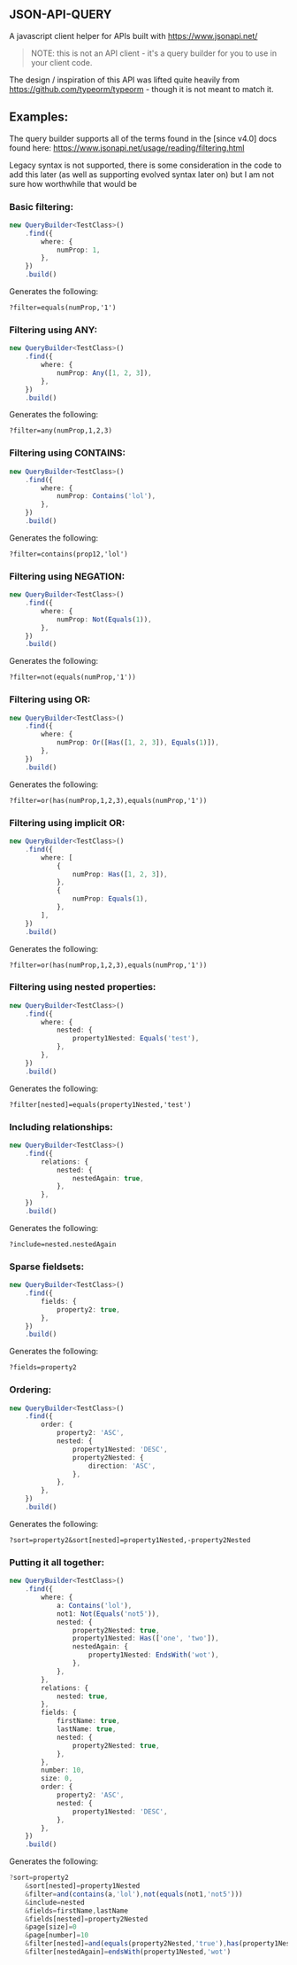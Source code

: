 ## JSON-API-QUERY

A javascript client helper for APIs built with https://www.jsonapi.net/

> NOTE: this is not an API client - it's a query builder for you to use in your client code.

The design / inspiration of this API was lifted quite heavily from https://github.com/typeorm/typeorm - though it is not meant to match it.

## Examples:

The query builder supports all of the terms found in the [since v4.0] docs found here: https://www.jsonapi.net/usage/reading/filtering.html

Legacy syntax is not supported, there is some consideration in the code to add this later (as well as supporting evolved syntax later on) but I am not sure how worthwhile that would be

### Basic filtering:

```typescript
new QueryBuilder<TestClass>()
    .find({
        where: {
            numProp: 1,
        },
    })
    .build()
```

Generates the following:

`?filter=equals(numProp,'1')`

### Filtering using ANY:

```typescript
new QueryBuilder<TestClass>()
    .find({
        where: {
            numProp: Any([1, 2, 3]),
        },
    })
    .build()
```

Generates the following:

`?filter=any(numProp,1,2,3)`

### Filtering using CONTAINS:

```typescript
new QueryBuilder<TestClass>()
    .find({
        where: {
            numProp: Contains('lol'),
        },
    })
    .build()
```

Generates the following:

`?filter=contains(prop12,'lol')`

### Filtering using NEGATION:

```typescript
new QueryBuilder<TestClass>()
    .find({
        where: {
            numProp: Not(Equals(1)),
        },
    })
    .build()
```

Generates the following:

`?filter=not(equals(numProp,'1'))`

### Filtering using OR:

```typescript
new QueryBuilder<TestClass>()
    .find({
        where: {
            numProp: Or([Has([1, 2, 3]), Equals(1)]),
        },
    })
    .build()
```

Generates the following:

`?filter=or(has(numProp,1,2,3),equals(numProp,'1'))`

### Filtering using implicit OR:

```typescript
new QueryBuilder<TestClass>()
    .find({
        where: [
            {
                numProp: Has([1, 2, 3]),
            },
            {
                numProp: Equals(1),
            },
        ],
    })
    .build()
```

Generates the following:

`?filter=or(has(numProp,1,2,3),equals(numProp,'1'))`

### Filtering using nested properties:

```typescript
new QueryBuilder<TestClass>()
    .find({
        where: {
            nested: {
                property1Nested: Equals('test'),
            },
        },
    })
    .build()
```

Generates the following:

`?filter[nested]=equals(property1Nested,'test')`

### Including relationships:

```typescript
new QueryBuilder<TestClass>()
    .find({
        relations: {
            nested: {
                nestedAgain: true,
            },
        },
    })
    .build()
```

Generates the following:

`?include=nested.nestedAgain`

### Sparse fieldsets:

```typescript
new QueryBuilder<TestClass>()
    .find({
        fields: {
            property2: true,
        },
    })
    .build()
```

Generates the following:

`?fields=property2`

### Ordering:

```typescript
new QueryBuilder<TestClass>()
    .find({
        order: {
            property2: 'ASC',
            nested: {
                property1Nested: 'DESC',
                property2Nested: {
                    direction: 'ASC',
                },
            },
        },
    })
    .build()
```

Generates the following:

`?sort=property2&sort[nested]=property1Nested,-property2Nested`

### Putting it all together:

```typescript
new QueryBuilder<TestClass>()
    .find({
        where: {
            a: Contains('lol'),
            not1: Not(Equals('not5')),
            nested: {
                property2Nested: true,
                property1Nested: Has(['one', 'two']),
                nestedAgain: {
                    property1Nested: EndsWith('wot'),
                },
            },
        },
        relations: {
            nested: true,
        },
        fields: {
            firstName: true,
            lastName: true,
            nested: {
                property2Nested: true,
            },
        },
        number: 10,
        size: 0,
        order: {
            property2: 'ASC',
            nested: {
                property1Nested: 'DESC',
            },
        },
    })
    .build()
```

Generates the following:

```typescript
?sort=property2
    &sort[nested]=property1Nested
    &filter=and(contains(a,'lol'),not(equals(not1,'not5')))
    &include=nested
    &fields=firstName,lastName
    &fields[nested]=property2Nested
    &page[size]=0
    &page[number]=10
    &filter[nested]=and(equals(property2Nested,'true'),has(property1Nested,one,two))
    &filter[nestedAgain]=endsWith(property1Nested,'wot')
```

